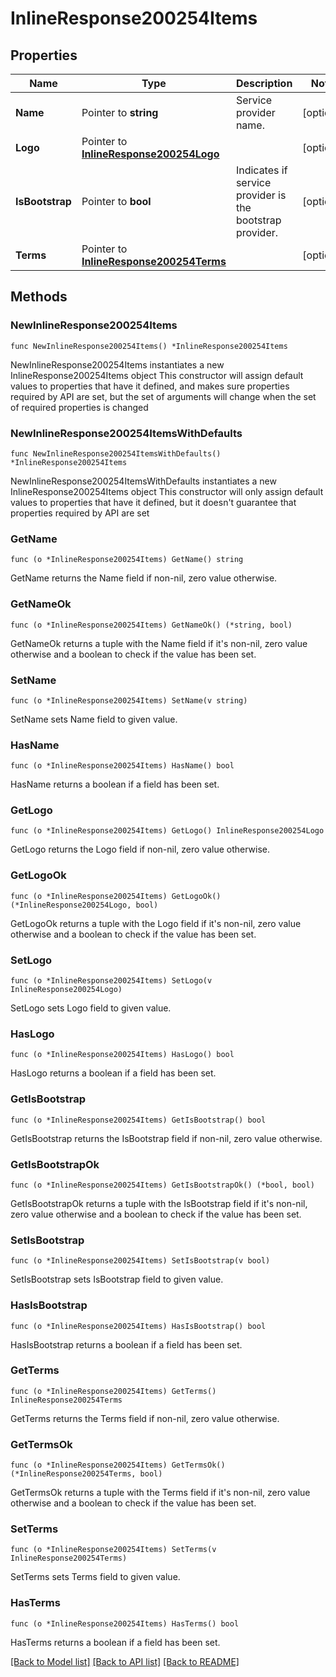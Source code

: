 # InlineResponse200254Items

## Properties

Name | Type | Description | Notes
------------ | ------------- | ------------- | -------------
**Name** | Pointer to **string** | Service provider name. | [optional] 
**Logo** | Pointer to [**InlineResponse200254Logo**](InlineResponse200254Logo.md) |  | [optional] 
**IsBootstrap** | Pointer to **bool** | Indicates if service provider is the bootstrap provider. | [optional] 
**Terms** | Pointer to [**InlineResponse200254Terms**](InlineResponse200254Terms.md) |  | [optional] 

## Methods

### NewInlineResponse200254Items

`func NewInlineResponse200254Items() *InlineResponse200254Items`

NewInlineResponse200254Items instantiates a new InlineResponse200254Items object
This constructor will assign default values to properties that have it defined,
and makes sure properties required by API are set, but the set of arguments
will change when the set of required properties is changed

### NewInlineResponse200254ItemsWithDefaults

`func NewInlineResponse200254ItemsWithDefaults() *InlineResponse200254Items`

NewInlineResponse200254ItemsWithDefaults instantiates a new InlineResponse200254Items object
This constructor will only assign default values to properties that have it defined,
but it doesn't guarantee that properties required by API are set

### GetName

`func (o *InlineResponse200254Items) GetName() string`

GetName returns the Name field if non-nil, zero value otherwise.

### GetNameOk

`func (o *InlineResponse200254Items) GetNameOk() (*string, bool)`

GetNameOk returns a tuple with the Name field if it's non-nil, zero value otherwise
and a boolean to check if the value has been set.

### SetName

`func (o *InlineResponse200254Items) SetName(v string)`

SetName sets Name field to given value.

### HasName

`func (o *InlineResponse200254Items) HasName() bool`

HasName returns a boolean if a field has been set.

### GetLogo

`func (o *InlineResponse200254Items) GetLogo() InlineResponse200254Logo`

GetLogo returns the Logo field if non-nil, zero value otherwise.

### GetLogoOk

`func (o *InlineResponse200254Items) GetLogoOk() (*InlineResponse200254Logo, bool)`

GetLogoOk returns a tuple with the Logo field if it's non-nil, zero value otherwise
and a boolean to check if the value has been set.

### SetLogo

`func (o *InlineResponse200254Items) SetLogo(v InlineResponse200254Logo)`

SetLogo sets Logo field to given value.

### HasLogo

`func (o *InlineResponse200254Items) HasLogo() bool`

HasLogo returns a boolean if a field has been set.

### GetIsBootstrap

`func (o *InlineResponse200254Items) GetIsBootstrap() bool`

GetIsBootstrap returns the IsBootstrap field if non-nil, zero value otherwise.

### GetIsBootstrapOk

`func (o *InlineResponse200254Items) GetIsBootstrapOk() (*bool, bool)`

GetIsBootstrapOk returns a tuple with the IsBootstrap field if it's non-nil, zero value otherwise
and a boolean to check if the value has been set.

### SetIsBootstrap

`func (o *InlineResponse200254Items) SetIsBootstrap(v bool)`

SetIsBootstrap sets IsBootstrap field to given value.

### HasIsBootstrap

`func (o *InlineResponse200254Items) HasIsBootstrap() bool`

HasIsBootstrap returns a boolean if a field has been set.

### GetTerms

`func (o *InlineResponse200254Items) GetTerms() InlineResponse200254Terms`

GetTerms returns the Terms field if non-nil, zero value otherwise.

### GetTermsOk

`func (o *InlineResponse200254Items) GetTermsOk() (*InlineResponse200254Terms, bool)`

GetTermsOk returns a tuple with the Terms field if it's non-nil, zero value otherwise
and a boolean to check if the value has been set.

### SetTerms

`func (o *InlineResponse200254Items) SetTerms(v InlineResponse200254Terms)`

SetTerms sets Terms field to given value.

### HasTerms

`func (o *InlineResponse200254Items) HasTerms() bool`

HasTerms returns a boolean if a field has been set.


[[Back to Model list]](../README.md#documentation-for-models) [[Back to API list]](../README.md#documentation-for-api-endpoints) [[Back to README]](../README.md)


